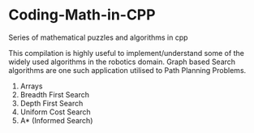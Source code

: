 # Coding-Math-in-CPP
Series of mathematical puzzles and algorithms in cpp

This compilation is highly useful to implement/understand some of the widely used algorithms in the robotics domain. Graph based Search algorithms are one such application utilised to  Path Planning Problems.

1. Arrays
2. Breadth First Search
3. Depth First Search
4. Uniform Cost Search
5. A* (Informed Search)
